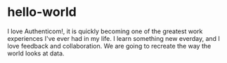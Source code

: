 # hello-world

I love Authenticom!, it is quickly becoming one of the greatest work experiences I've ever had in my life. I learn something new everday, and I love feedback and collaboration. We are going to recreate the way the world looks at data. 

